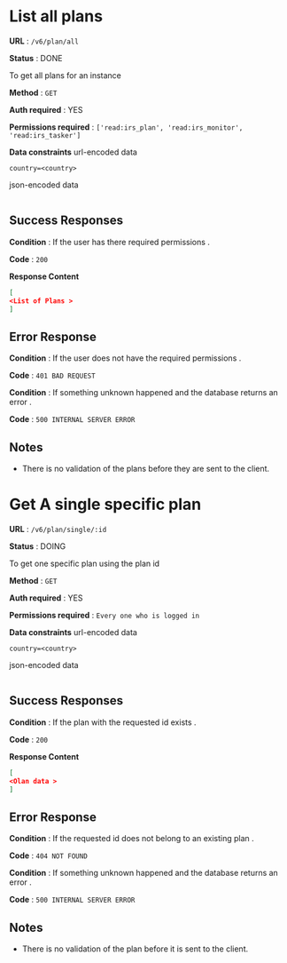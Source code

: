 
# List all plans

**URL** : `/v6/plan/all`

**Status** : DONE

To get all plans for an instance

**Method** : `GET`

**Auth required** : YES

**Permissions required** : `['read:irs_plan', 'read:irs_monitor', 'read:irs_tasker']`

**Data constraints**
url-encoded data

` country=<country> `

json-encoded data

``` json

```

## Success Responses

**Condition** : If the user has there required permissions .

**Code** : `200`

**Response Content**

```json
[
<List of Plans >
]
```

## Error Response

**Condition** : If the user does not have the required permissions .

**Code** : `401 BAD REQUEST`

**Condition** : If something unknown happened and the database returns an error .

**Code** : `500 INTERNAL SERVER ERROR`

## Notes
- There is no validation of the plans before they are sent to the client.


# Get A single specific plan

**URL** : `/v6/plan/single/:id`

**Status** : DOING

To get one specific plan using the plan id

**Method** : `GET`

**Auth required** : YES

**Permissions required** : `Every one who is logged in`

**Data constraints**
url-encoded data

` country=<country> `

json-encoded data

``` json

```

## Success Responses

**Condition** : If the plan with the requested id exists .

**Code** : `200`

**Response Content**

```json
[
<Olan data >
]
```

## Error Response

**Condition** : If the requested id does not belong to an existing plan .

**Code** : `404 NOT FOUND`

**Condition** : If something unknown happened and the database returns an error .

**Code** : `500 INTERNAL SERVER ERROR`

## Notes
- There is no validation of the plan before it is sent to the client.

